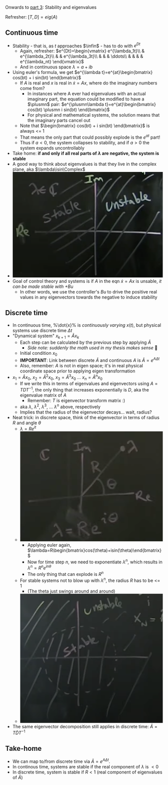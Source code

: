 Onwards to [part
3](https://www.youtube.com/watch?v=h7nJ6ZL4Lf0&list=PLMrJAkhIeNNR20Mz-VpzgfQs5zrYi085m&index=3):
Stability and eigenvalues

Refresher: $[T,D]=eig(A)$

## Continuous time
- Stability - that is, as $t$ approaches $\infin$ - has to do with $e^{Dt}$
  - Again, refresher: $e^{Dt}=\begin{vmatrix}
  e^{\lambda_1t}\\
  & e^{\lambda_2t}\\
  & & e^{\lambda_3t}\\
  & & & \ddots\\
  & & & & e^{\lambda_nt}
  \end{vmatrix}$
  - And in continuous space $\lambda=a+ib$
- Using euler's formula, we get $e^{\lambda t}=e^{at}\begin{bmatrix}
    cos(bt) + i sin(bt)
  \end{bmatrix}$
  - If $A$ is real and $x$ is real in $\dot{x}=Ax$, where do the imaginary numbers come from?
    - In instances where A ever had eigenvalues with an actual imaginary part, the equation could be
      modified to have a $\plusmn$ pair: $e^{\plusmn\lambda t}=e^{at}\begin{bmatrix}
      cos(bt) \plusmn i sin(bt)
    \end{bmatrix}$
    - For physical and mathematical systems, the solution means that the imaginary parts cancel out
  - Note that $\begin{bmatrix}
    cos(bt) + i sin(bt)
  \end{bmatrix}$ is always <= 1
  - That means the only part that could possibly explode is the $e^{at}$ part!
  - Thus if $a < 0$, the system collapses to stability, and if $a > 0$ the system expands uncontrollably
- Take home: **if and only if all real parts of $\lambda$ are negative, the system is stable**
- A good way to think about eigenvalues is that they live in the complex plane, aka $\lambda\isin\Complex$
 - ![](images/2021-06-19-16-53-08.png)
- Goal of control theory and systems is if $A$ in the eqn $\dot{x}=Ax$ is unsable, _it can be made
  stable with $+ Bu$_
  - In other words, we use the controller's $Bu$ to drive the positive real values in any
    eigenvectors towards the negative to induce stability

## Discrete time
- In continuous time, %\dot{x}% is _continuously varying_ $x(t)$, but physical systems use discrete
  time $\Delta t$
- "Dynamical system" $x_{k+1}=\tilde{A}x_k$
  - Each step can be calculated by the previous step by applying $\tilde{A}$
    - _Side note: suddenly the math used in my thesis makes sense_ :zany_face:
  - Initial condition $x_0$
  - **IMPORTANT**: Link between discrete $\tilde{A}$ and continuous $A$ is $\tilde{A}=e^{A\Delta t}$
  - Also, remember: $A$ is not in eigen space; it's in real physical coordinate space prior to
    applying eigen transformation
- $x_1=\tilde{A}x_0$, $x_2=\tilde{A}^2x_0$, $x_3=\tilde{A}^3x_0$ ... $x_n=\tilde{A}^nx_0$
  - If we write this in terms of eigenvalues and eigenvectors using $A=TDT^{-1}$, the only thing
    that increases exponentially is $D$, aka the eigenvalue matrix of $A$
    - Remember: $T$ is eigenvector transform matrix :)
  - aka $\lambda$, $\lambda^2$, $\lambda^3$, ... $\lambda^n$ above, respectively
  - Implies that the radius of the eigenvector decays... wait, radius?
- Neat trick: in discrete space, think of the eigenvector in terms of radius $R$ and angle $\theta$
  - $\lambda=Re^{it}$
  - ![](images/2021-06-19-17-11-52.png)
    - Applying euler again, $\lambda=R\begin{bmatrix}cos(\theta)+isin(\theta)\end{bmatrix}$
    - Now for time step $n$, we need to exponentiate $\lambda^{n}$, which results in $\lambda^{n}=R^ne^{in\theta}$
    - The only thing that can explode is $R^{n}$
  - For stable systems not to blow up with $\lambda^n$, the radius $R$ has to be <= 1
    - (The theta just swings around and around)
  - ![](images/2021-06-19-17-05-27.png)
- The same eigenvector decomposition still applies in discrete time: $\tilde{A}=T\tilde{D}T^{-1}$

## Take-home

- We can map to/from discrete time via $\tilde{A}=e^{A\Delta t}$.
- In continous time, systems are stable if the real component of $\lambda$ is $<0$
- In discrete time, system is stable if $R < 1$ (real component of eigenvalues of $\tilde{A}$)
